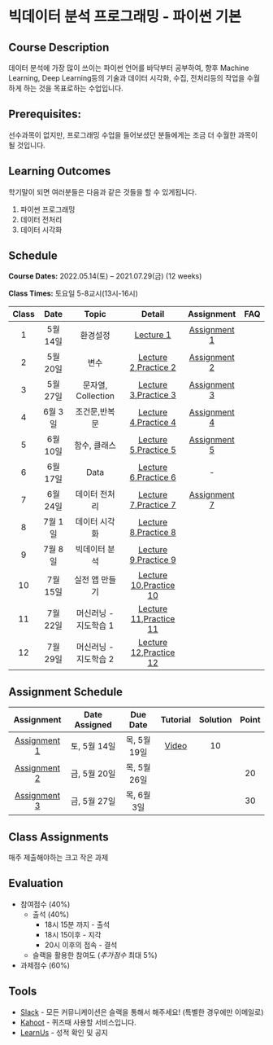 # 빅데이터 분석 프로그래밍 - 파이썬 기본

## Course Description

데이터 분석에 가장 많이 쓰이는 파이썬 언어를 바닥부터 공부하여, 향후 Machine Learning, Deep Learning등의 기술과 데이터 시각화, 수집, 전처리등의 작업을 수월하게 하는 것을 목표로하는 수업입니다.

## Prerequisites:

선수과목이 없지만, 프로그래밍 수업을 들어보셨던 분들에게는 조금 더 수월한 과목이 될 것입니다.

## Learning Outcomes

학기말이 되면 여러분들은 다음과 같은 것들을 할 수 있게됩니다.

1. 파이썬 프로그래밍
1. 데이터 전처리
1. 데이터 시각화

## Schedule

**Course Dates:** 2022.05.14(토) – 2021.07.29(금) (12 weeks)

**Class Times:** 토요일 5-8교시(13시-16시)

| Class |   Date   |         Topic         |           Detail           |   Assignment   | FAQ |
| :---: | :------: | :-------------------: | :------------------------: | :------------: | :-: |
|   1   | 5월 14일 |       환경설정        |        [Lecture 1]         | [Assignment 1] |     |
|   2   | 5월 20일 |         변수          |  [Lecture 2],[Practice 2]  | [Assignment 2] |     |
|   3   | 5월 27일 |  문자열, Collection   |  [Lecture 3],[Practice 3]  | [Assignment 3] |     |
|   4   | 6월 3일  |     조건문,반복문     |  [Lecture 4],[Practice 4]  | [Assignment 4] |     |
|   5   | 6월 10일 |     함수, 클래스      |  [Lecture 5],[Practice 5]  | [Assignment 5] |     |
|   6   | 6월 17일 |         Data          |  [Lecture 6],[Practice 6]  |       -        |     |
|   7   | 6월 24일 |     데이터 전처리     |  [Lecture 7],[Practice 7]  | [Assignment 7] |     |
|   8   | 7월 1일  |     데이터 시각화     |  [Lecture 8],[Practice 8]  |                |     |
|   9   | 7월 8일  |     빅데이터 분석     |  [Lecture 9],[Practice 9]  |                |     |
|  10   | 7월 15일 |    실전 앱 만들기     | [Lecture 10],[Practice 10] |                |     |
|  11   | 7월 22일 | 머신러닝 - 지도학습 1 | [Lecture 11],[Practice 11] |                |     |
|  12   | 7월 29일 | 머신러닝 - 지도학습 2 | [Lecture 12],[Practice 12] |                |     |

[lecture 1]: lecture/week-01
[lecture 2]: lecture/week-02
[lecture 3]: lecture/week-03
[lecture 4]: lecture/week-04
[lecture 5]: lecture/week-05
[lecture 6]: lecture/week-06
[lecture 7]: lecture/week-07
[lecture 8]: lecture/week-08
[lecture 9]: lecture/week-09
[lecture 10]: lecture/week-10
[lecture 11]: lecture/week-11
[lecture 12]: lecture/week-12
[assignment 1]: assignment/week-01
[assignment 2]: assignment/week-02
[assignment 3]: assignment/week-03
[assignment 4]: assignment/week-04
[assignment 5]: assignment/week-05
[assignment 7]: assignment/week-07
[practice 1]: practice/week-01
[practice 2]: practice/week-02
[practice 3]: practice/week-03
[practice 4]: practice/week-04
[practice 5]: practice/week-05
[practice 6]: practice/week-06
[practice 7]: practice/week-07
[practice 8]: practice/week-08
[practice 9]: practice/week-09
[practice 10]: practice/week-10
[practice 11]: practice/week-11
[practice 12]: practice/week-12
[faq 1]: FAQ.md#week-01

## Assignment Schedule

|   Assignment   | Date Assigned |   Due Date   | Tutorial | Solution | Point |
| :------------: | :-----------: | :----------: | :------: | :------: | :---: |
| [Assignment 1] | 토, 5월 14일  | 목, 5월 19일 |[Video](https://www.loom.com/share/b895da29836645ebb456ca0ac7155012)          |  10   |
| [Assignment 2] | 금, 5월 20일  | 목, 5월 26일 |          |          |  20   |
| [Assignment 3] | 금, 5월 27일  | 목, 6월 3일 |          |          |  30   |

## Class Assignments

매주 제출해야하는 크고 작은 과제

## Evaluation

- 참여점수 (40%)
  - 출석 (40%)
    - 18시 15분 까지 - 출석
    - 18시 15이후 - 지각
    - 20시 이후의 접속 - 결석
  - 슬랙을 활용한 참여도 (_추가점수_ 최대 5%)
- 과제점수 (60%)

## Tools

- [Slack](https://yonsei-sb-2022-summer.slack.com/) - 모든 커뮤니케이션은 슬랙을 통해서 해주세요! (특별한 경우에만 이메일로)
- [Kahoot](https://kahoot.it) - 퀴즈때 사용할 서비스입니다.
- [LearnUs](https://www.learnus.org/course/view.php?id=216555) - 성적 확인 및 공지
